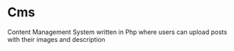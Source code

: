 # Cms
Content Management System written in Php where users can upload posts with their images and description
